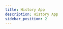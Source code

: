 ```yaml
---
title: History App
description: History App
sidebar_position: 2
---
```


<!-- @format -->

<!-- # History App -->
